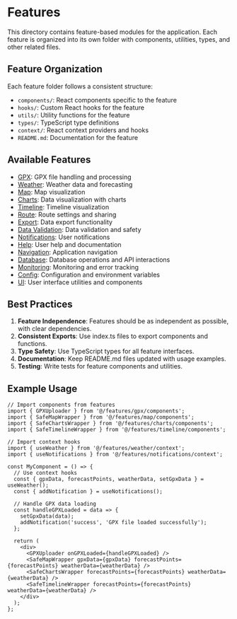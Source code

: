 # Features

This directory contains feature-based modules for the application. Each feature is organized into its own folder with components, utilities, types, and other related files.

## Feature Organization

Each feature folder follows a consistent structure:

- `components/`: React components specific to the feature
- `hooks/`: Custom React hooks for the feature
- `utils/`: Utility functions for the feature
- `types/`: TypeScript type definitions
- `context/`: React context providers and hooks
- `README.md`: Documentation for the feature

## Available Features

- [GPX](./gpx/README.md): GPX file handling and processing
- [Weather](./weather/README.md): Weather data and forecasting
- [Map](./map/README.md): Map visualization
- [Charts](./charts/README.md): Data visualization with charts
- [Timeline](./timeline/README.md): Timeline visualization
- [Route](./route/README.md): Route settings and sharing
- [Export](./export/README.md): Data export functionality
- [Data Validation](./data-validation/README.md): Data validation and safety
- [Notifications](./notifications/README.md): User notifications
- [Help](./help/README.md): User help and documentation
- [Navigation](./navigation/README.md): Application navigation
- [Database](./database/README.md): Database operations and API interactions
- [Monitoring](./monitoring/README.md): Monitoring and error tracking
- [Config](./config/README.md): Configuration and environment variables
- [UI](./ui/README.md): User interface utilities and components

## Best Practices

1. **Feature Independence**: Features should be as independent as possible, with clear dependencies.
2. **Consistent Exports**: Use index.ts files to export components and functions.
3. **Type Safety**: Use TypeScript types for all feature interfaces.
4. **Documentation**: Keep README.md files updated with usage examples.
5. **Testing**: Write tests for feature components and utilities.

## Example Usage

```tsx
// Import components from features
import { GPXUploader } from '@/features/gpx/components';
import { SafeMapWrapper } from '@/features/map/components';
import { SafeChartsWrapper } from '@/features/charts/components';
import { SafeTimelineWrapper } from '@/features/timeline/components';

// Import context hooks
import { useWeather } from '@/features/weather/context';
import { useNotifications } from '@/features/notifications/context';

const MyComponent = () => {
  // Use context hooks
  const { gpxData, forecastPoints, weatherData, setGpxData } = useWeather();
  const { addNotification } = useNotifications();

  // Handle GPX data loading
  const handleGPXLoaded = data => {
    setGpxData(data);
    addNotification('success', 'GPX file loaded successfully');
  };

  return (
    <div>
      <GPXUploader onGPXLoaded={handleGPXLoaded} />
      <SafeMapWrapper gpxData={gpxData} forecastPoints={forecastPoints} weatherData={weatherData} />
      <SafeChartsWrapper forecastPoints={forecastPoints} weatherData={weatherData} />
      <SafeTimelineWrapper forecastPoints={forecastPoints} weatherData={weatherData} />
    </div>
  );
};
```
